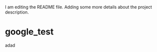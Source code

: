I am editing the README file. Adding some more details about the project description.
# google_test
adad
